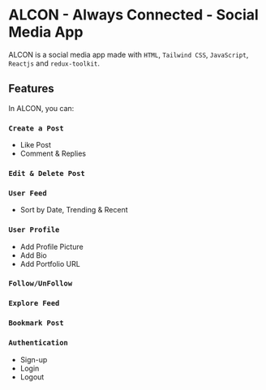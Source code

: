 # ALCON - Always Connected - Social Media App

ALCON is a social media app made with `HTML`, `Tailwind CSS`, `JavaScript`, `Reactjs` and `redux-toolkit`.

## Features

In ALCON, you can:
### `Create a Post`

- Like Post
- Comment & Replies

### `Edit & Delete Post`
### `User Feed`

- Sort by Date, Trending & Recent
### `User Profile`

- Add Profile Picture
- Add Bio
- Add Portfolio URL
### `Follow/UnFollow`

### `Explore Feed`

### `Bookmark Post`

### `Authentication`

- Sign-up
- Login
- Logout